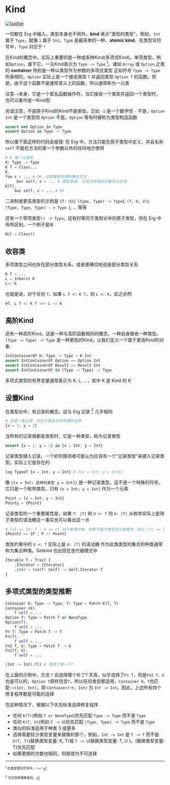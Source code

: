 # Kind

[![badge](https://img.shields.io/endpoint.svg?url=https%3A%2F%2Fgezf7g7pd5.execute-api.ap-northeast-1.amazonaws.com%2Fdefault%2Fsource_up_to_date%3Fowner%3Derg-lang%26repos%3Derg%26ref%3Dmain%26path%3Ddoc/EN/syntax/type/advanced/kind.md%26commit_hash%3Da9ea4eca75fe849e31f83570159f84b611892d7a)](https://gezf7g7pd5.execute-api.ap-northeast-1.amazonaws.com/default/source_up_to_date?owner=erg-lang&repos=erg&ref=main&path=doc/EN/syntax/type/advanced/kind.md&commit_hash=a9ea4eca75fe849e31f83570159f84b611892d7a)

一切都在 Erg 中输入。类型本身也不例外。__kind__ 表示"类型的类型"。例如，`Int` 属于 `Type`，就像 `1` 属于 `Int`。`Type` 是最简单的一种，__atomic kind__。在类型论符号中，`Type` 对应于 `*`

在Kind的概念中，实际上重要的是一种或多种Kind(多项式Kind)。单项类型，例如`Option`，属于它。一元Kind表示为 `Type -> Type` [<sup id="f1">1</sup>](#1)。诸如 `Array` 或 `Option` 之类的 __container__ 特别是一种以类型作为参数的多项式类型
正如符号 `Type -> Type` 所表明的，`Option` 实际上是一个接收类型 `T` 并返回类型 `Option T` 的函数。但是，由于这个函数不是通常意义上的函数，所以通常称为一元类

注意`->`本身，它是一个匿名函数操作符，当它接收一个类型并返回一个类型时，也可以看作是一Kind型

另请注意，不是原子Kind的Kind不是类型。正如 `-1` 是一个数字但 `-` 不是，`Option Int` 是一个类型但 `Option` 不是。`Option` 等有时被称为类型构造函数

```python
assert not Option in Type
assert Option in Type -> Type
```

所以像下面这样的代码会报错: 
在 Erg 中，方法只能在原子类型中定义，并且名称 `self` 不能在方法的第一个参数以外的任何地方使用

```python
# K 是一元类型
K: Type -> Type
K T = Class...
K.
foo x = ... # OK，这就像是所谓的静态方法
     bar self, x = ... # 类型错误: 无法为非类型对象定义方法
K(T).
    baz self, x = ... # OK
```

二进制或更高类型的示例是 `{T: U}`(: `(Type, Type) -> Type`), `(T, U, V)`(: `(Type, Type, Type) - > Type `), ... 等等

还有一个零项类型`() -> Type`。这有时等同于类型论中的原子类型，但在 Erg 中有所区别。一个例子是`类`

```python
Nil = Class()
```

## 收容类

多项类型之间也存在部分类型关系，或者更确切地说是部分类型关系

```python
K T = ...
L = Inherit K
L<: K
```

也就是说，对于任何 `T`，如果 `L T <: K T`，则 `L <: K`，反之亦然

```python
∀T. L T <: K T <=> L <: K
```

## 高阶Kind

还有一种高阶Kind。这是一种与高阶函数相同的概念，一种自身接收一种类型。`(Type -> Type) -> Type` 是一种更高的Kind。让我们定义一个属于更高Kind的对象

```python
IntContainerOf K: Type -> Type = K Int
assert IntContainerOf Option == Option Int
assert IntContainerOf Result == Result Int
assert IntContainerOf in (Type -> Type) -> Type
```

多项式类型的有界变量通常表示为 K, L, ...，其中 K 是 Kind 的 K

## 设置Kind

在类型论中，有记录的概念。这与 Erg 记录 [<sup id="f2">2</sup>](#2) 几乎相同

```python
# 这是一条记录，对应于类型论中所谓的记录
{x = 1; y = 2}
```

当所有的记录值都是类型时，它是一种类型，称为记录类型

```python
assert {x = 1; y = 2} in {x = Int; y = Int}
```

记录类型键入记录。一个好的猜测者可能认为应该有一个"记录类型"来键入记录类型。实际上它是存在的

```python
log Typeof {x = Int; y = Int} # {{x = Int; y = Int}}
```

像 `{{x = Int; 这样的类型 y = Int}}` 是一种记录类型。这不是一个特殊的符号。它只是一个枚举类型，只有 `{x = Int; y = Int}` 作为一个元素

```python
Point = {x = Int; y = Int}
Pointy = {Point}
```

记录类型的一个重要属性是，如果 `T: |T|` 和 `U <: T` 则 `U: |T|`
从枚举实际上是筛子类型的语法糖这一事实也可以看出这一点

```python
# {c} == {X: T | X == c} 对于普通对象，但是不能为类型定义相等性，所以 |T| == {X | X <: T}
{Point} == {P | P <: Point}
```

类型约束中的 `U <: T` 实际上是 `U: |T|` 的语法糖
作为此类类型的集合的种类通常称为集合种类。Setkind 也出现在迭代器模式中

```python
Iterable T = Trait {
    .Iterator = {Iterator}
    .iter = (self: Self) -> Self.Iterator T
}
```

## 多项式类型的类型推断

```python
Container K: Type -> Type, T: Type = Patch K(T, T)
Container (K).
    f self = ...
Option T: Type = Patch T or NoneType
Option(T).
    f self = ...
Fn T: Type = Patch T -> T
Fn(T).
    f self = ...
Fn2 T, U: Type = Patch T -> U
Fn2(T, U).
    f self = ...

(Int -> Int).f() # 选择了哪一个?
```
在上面的示例中，方法 `f` 会选择哪个补丁?
天真，似乎选择了`Fn T`，但是`Fn2 T，U`也是可以的，`Option T`原样包含`T`，所以任何类型都适用，`Container K，T`也匹配`->(Int, Int)`，即 `Container(`->`, Int)` 为 `Int -> Int`。因此，上述所有四个修复程序都是可能的选择

在这种情况下，根据以下优先标准选择修复程序

* 任何 `K(T)`(例如 `T or NoneType`)优先匹配 `Type -> Type` 而不是 `Type`
* 任何 `K(T, U)`(例如 `T -> U`)优先匹配 `(Type, Type) -> Type` 而不是 `Type`
* 类似的标准适用于种类 3 或更多
* 选择需要较少类型变量来替换的那个。例如，`Int -> Int` 是 `T -> T` 而不是 `K(T, T)`(替换类型变量: K, T)或 `T -> U`(替换类型变量: T, U )。(替换类型变量: T)优先匹配
* 如果更换的次数也相同，则报错为不可选择

---

<span id="1" style="font-size:x-small"><sup>1</sup> 在类型理论符号中，`*=>*` [↩](#f1)</span>

<span id="2" style="font-size:x-small"><sup>2</sup> 可见性等细微差别。[↩](#f2)</span>
